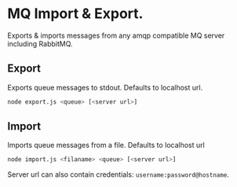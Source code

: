# MQ Import & Export.


Exports & imports messages from any amqp compatible MQ server including RabbitMQ.


## Export
Exports queue messages to stdout.  Defaults to localhost url.
```bash
node export.js <queue> [<server url>]
```

## Import
Imports queue messages from a file.  Defaults to localhost url
```bash
node import.js <filaname> <queue> [<server url>]
```

Server url can also contain credentials: `username:password@hostname`.